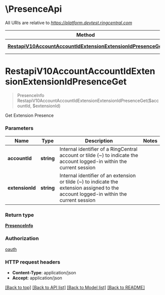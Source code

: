 # \PresenceApi

All URIs are relative to *https://platform.devtest.ringcentral.com*

Method | HTTP request | Description
------------- | ------------- | -------------
[**RestapiV10AccountAccountIdExtensionExtensionIdPresenceGet**](PresenceApi.md#RestapiV10AccountAccountIdExtensionExtensionIdPresenceGet) | **Get** /restapi/v1.0/account/{accountId}/extension/{extensionId}/presence | 


# **RestapiV10AccountAccountIdExtensionExtensionIdPresenceGet**
> PresenceInfo RestapiV10AccountAccountIdExtensionExtensionIdPresenceGet($accountId, $extensionId)



Get Extension Presence


### Parameters

Name | Type | Description  | Notes
------------- | ------------- | ------------- | -------------
 **accountId** | **string**| Internal identifier of a RingCentral account or tilde (~) to indicate the account logged-in within the current session | 
 **extensionId** | **string**| Internal identifier of an extension or tilde (~) to indicate the extension assigned to the account logged-in within the current session | 

### Return type

[**PresenceInfo**](PresenceInfo.md)

### Authorization

[oauth](../README.md#oauth)

### HTTP request headers

 - **Content-Type**: application/json
 - **Accept**: application/json

[[Back to top]](#) [[Back to API list]](../README.md#documentation-for-api-endpoints) [[Back to Model list]](../README.md#documentation-for-models) [[Back to README]](../README.md)

